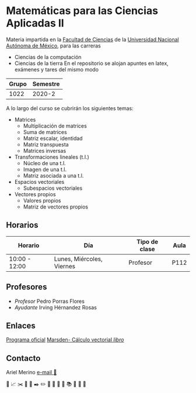 # Matemáticas para las Ciencias Aplicadas II
Materia impartida en la [Facultad de Ciencias](http://www.fciencias.unam.mx/)  de la [Universidad Nacional Autónoma de México](https://www.unam.mx/), para las carreras
* Ciencias de la computación
* Ciencias de la tierra
En el repositorio se alojan apuntes en latex, exámenes y tares del mismo modo

Grupo | Semestre
------|----------
1022  | 2020-2

A lo largo del curso se cubrirán los siguientes temas:
* Matrices
    * Multiplicación de matrices
    * Suma de matrices
    * Matriz escalar, identidad
    * Matriz transpuesta
    * Matrices inversas
* Transformaciones lineales (t.l.)
    * Núcleo de una t.l.
    * Imagen de una t.l.
    * Matriz asociada a una t.l.
* Espacios vectoriales
    * Subespacios vectoriales
* Vectores propios
    * Valores propios
    * Matriz de vectores propios

## Horarios
Horario         | Día              | Tipo de clase       | Aula
----------------|------------------|---------------------|------
10:00 - 12:00   | Lunes, Miércoles, Viernes | Profesor | P112

## Profesores
* *Profesor* Pedro Porras Flores
* *Ayudante*	Irving Hérnandez Rosas

## Enlaces
[Programa oficial](http://www.fciencias.unam.mx/asignaturas/1226.pdf)
[Marsden- Cálculo vectorial _libro_ ]( https://drive.google.com/open?id=0B5WVa9RwPrEXOVFpRXpfQ2pTRDA&authuser=1)

## Contacto 
Ariel Merino [e-mail :email: ](mailto:arielmerino@ciencias.unam.mx)

:page_facing_up: :chart_with_upwards_trend: :scissors:  :pushpin: :paperclip: :black_nib: :pencil2: :straight_ruler: :triangular_ruler: :notebook_with_decorative_cover: :ledger: :books: :bookmark: :microscope: :telescope: